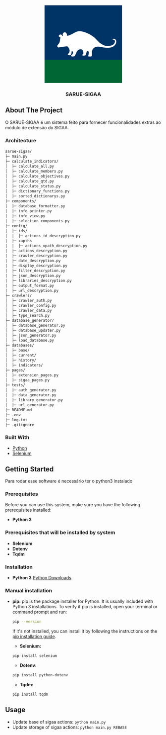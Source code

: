 

<!-- PROJECT LOGO -->
<br />
<p align="center">
  <img src="sarue-UnB.png" alt="Logo" width="250" height="250">

  <h3 align="center">SARUE-SIGAA</h3>
</p>



<!-- ABOUT THE PROJECT -->
## About The Project
O SARUE-SIGAA é um sistema feito para fornecer funcionalidades extras ao módulo de extensão do SIGAA.

### Architecture
```
sarue-sigaa/
├─ main.py
├─ calculate_indicators/
│  ├─ calculate_all.py
│  ├─ calculate_members.py
│  ├─ calculate_objectives.py
│  ├─ calculate_qtd.py
│  ├─ calculate_status.py
│  ├─ dictionary_functions.py
│  ├─ sorted_dictionarys.py
├─ components/
|  ├─ database_formatter.py
|  ├─ info_printer.py
|  ├─ info_view.py
│  ├─ selection_components.py
├─ config/
│  ├─ ids/
│  │  ├─ actions_id_descryption.py
|  ├─ xapths
|  |  ├─ actions_xpath_descryption.py
|  ├─ actions_descryption.py
|  ├─ crawler_descryption.py
|  ├─ date_descryption.py
|  ├─ display_descryption.py
|  ├─ filter_descryption.py
|  ├─ json_descryption.py
|  ├─ libraries_descryption.py
|  ├─ output_format.py
|  ├─ url_descryption.py
├─ crawlers/
│  ├─ crawler_auth.py
│  ├─ crawler_config.py
│  ├─ crawler_data.py
│  ├─ type_search.py  
├─ database_generator/
│  ├─ database_generator.py
│  ├─ database_updater.py
│  ├─ json_generator.py
│  ├─ load_database.py
├─ databases/
│  ├─ base/
│  ├─ current/
│  ├─ history/
│  ├─ indicators/
├─ pages/
│  ├─ extension_pages.py
│  ├─ sigaa_pages.py
├─ tests/
│  ├─ auth_generator.py
│  ├─ data_generator.py
│  ├─ library_generator.py
│  ├─ url_generator.py
├─ README.md
├─ .env
├─ log.txt
├─ .gitignore
```

### Built With

* [Python](https://www.python.org/)
* [Selenium](https://selenium-python.readthedocs.io/)

<!-- GETTING STARTED -->
## Getting Started
Para rodar esse software é necessário ter o python3 instalado 

### Prerequisites
Before you can use this system, make sure you have the following prerequisites installed:

- **Python 3** 

### Prerequisites that will be installed by system
- **Selenium**
- **Dotenv**
- **Tqdm**

### Installation
- **Python 3** [Python Downloads](https://www.python.org/downloads/).



### Manual installation
- **pip:** pip is the package installer for Python. It is usually included with Python 3 installations. To verify if pip is installed, open your terminal or command prompt and run:

    ```bash
    pip --version
    ```

    If it's not installed, you can install it by following the instructions on the [pip installation guide](https://pip.pypa.io/en/stable/installation/).

  - **Selenium:**
  ```bash
  pip install selenium
  ```
  - **Dotenv:**
  ```bash
  pip install python-dotenv
  ```
  - **Tqdm:**
  ```bash
  pip install tqdm
  ```
  
<!-- USAGE EXAMPLES -->
## Usage
- Update base of sigaa actions:
`python main.py`
- Update storage of sigaa actions:
`python main.py REBASE`